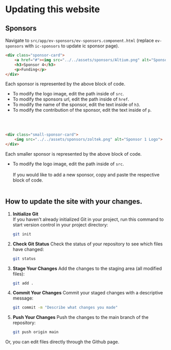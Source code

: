 # Updating this website

## Sponsors

Navigate to `src/app/ev-sponsors/ev-sponsors.component.html` (replace `ev-sponsors` with `ic-sponsors` to update ic sponsor page). 

```html
<div class="sponsor-card">
    <a href="#"><img src="../../assets/sponsors/Altium.png" alt="Sponsor 1 Logo"></a>
    <h3>Sponsor 4</h3>
    <p>Funding</p>
</div>
```
Each sponsor is represented by the above block of code. 
+ To modify the logo image, edit the path inside of `src`.
+ To modify the sponsors url, edit the path inside of `href`.
+ To modify the name of the sponsor, edit the text inside of `h3`.
+ To modify the contribution of the sponsor, edit the text inside of `p`.


<br><br>
```html
<div class="small-sponsor-card">
    <img src="../../assets/sponsors/zoltek.png" alt="Sponsor 1 Logo">
</div>
```
Each smaller sponsor is represented by the above block of code.
+ To modify the logo image, edit the path inside of `src`.
<br><br>
If you would like to add a new sponsor, copy and paste the respective block of code.
<br><br>

## How to update the site with your changes.
1. **Initialize Git**  
If you haven't already initialized Git in your project, run this command to start version control in your project directory:
   ```bash
   git init
   ```
2. **Check Git Status**
Check the status of your repository to see which files have changed:
   ```bash
   git status
   ```
3. **Stage Your Changes**
Add the changes to the staging area (all modified files):
   ```bash
   git add .
   ```
4. **Commit Your Changes**
Commit your staged changes with a descriptive message:
   ```bash
   git commit -m "Describe what changes you made"
   ```
5. **Push Your Changes**
Push the changes to the main branch of the repository:
   ```bash
   git push origin main
   ```

Or, you can edit files directly through the Github page.
